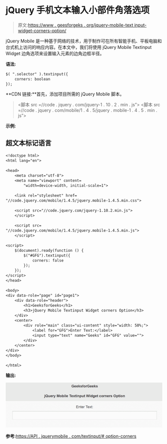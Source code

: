# jQuery 手机文本输入小部件角落选项

> 原文:[https://www . geesforgeks . org/jquery-mobile-text input-widget-corners-option/](https://www.geeksforgeeks.org/jquery-mobile-textinput-widget-corners-option/)

jQuery Mobile 是一种基于网络的技术，用于制作可在所有智能手机、平板电脑和台式机上访问的响应内容。在本文中，我们将使用 jQuery Mobile Textinput Widget 边角选项来设置输入元素的边角边框半径。

**语法:**

```
$( ".selector" ).textinput({
    corners: boolean
});
```

**CDN 链接:**首先，添加项目所需的 jQuery Mobile 脚本。

> <link rel="”stylesheet”" href="”//code.jquery.com/mobile/1.4.5/jquery.mobile-1.4.5.min.css”">
> <脚本 src =//code . jquery . com/jquery-1 . 10 . 2 . min . js”></脚本>
> <脚本 src =//code . jquery . com/mobile/1 . 4 . 5/jquery . mobile-1 . 4 . 5 . min . js”></脚本>

**示例:**

## 超文本标记语言

```
<!doctype html>
<html lang="en">

<head>
    <meta charset="utf-8">
    <meta name="viewport" content=
        "width=device-width, initial-scale=1">

    <link rel="stylesheet" href=
"//code.jquery.com/mobile/1.4.5/jquery.mobile-1.4.5.min.css">

    <script src="//code.jquery.com/jquery-1.10.2.min.js">
    </script>

    <script src=
"//code.jquery.com/mobile/1.4.5/jquery.mobile-1.4.5.min.js">
    </script>

<script>
    $(document).ready(function () {
        $("#GFG").textinput({
            corners: false
        });
    });
</script>
</head>

<body>
<div data-role="page" id="page1">
    <div data-role="header">
        <h1>GeeksforGeeks</h1>
        <h3>jQuery Mobile Textinput Widget corners Option</h3>
    </div>
    <center>
        <div role="main" class="ui-content" style="width: 50%;">
            <label for="GFG">Enter Text:</label>
            <input type="text" name="Geeks" id="GFG" value="">
        </div>
    </center>
</div>
</body>

</html>
```

**输出:**

![](img/20ec6677f768d405907abd766c3c66fd.png)

**参考:**[https://API . jquerymobile . com/textinput/# option-corners](https://api.jquerymobile.com/textinput/#option-corners)